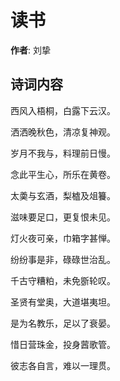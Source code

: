# 读书

**作者**: 刘挚

## 诗词内容

西风入梧桐，白露下云汉。

洒洒晚秋色，清凉复神观。

岁月不我与，料理前日慢。

念此平生心，所乐在黄卷。

太羮与玄酒，梨樝及俎籑。

滋味要足口，更复恨未见。

灯火夜可亲，巾箱字甚惮。

纷纷事是非，碌碌世治乱。

千古守糟粕，未免斵轮叹。

圣贤有堂奥，大道堪夷坦。

是为名教乐，足以了衰晏。

惜日营珠金，投身蒏歌管。

彼志各自言，难以一理贯。

